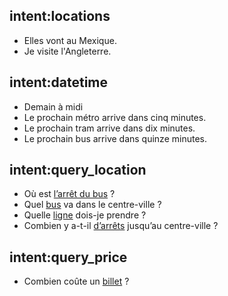 ## intent:locations
- Elles vont au Mexique.
- Je visite l'Angleterre.

## intent:datetime
- Demain à midi
- Le prochain métro arrive dans cinq minutes.
- Le prochain tram arrive dans dix minutes.
- Le prochain bus arrive dans quinze minutes.

## intent:query_location
- Où est [l’arrêt du bus](object_type:station) ?
- Quel [bus](vehicle) va dans le centre-ville ?
- Quelle [ligne](vehicle) dois-je prendre ?
- Combien y a-t-il [d’arrêts](object_type:station) jusqu’au centre-ville ?

## intent:query_price
- Combien coûte un [billet](goods) ?



